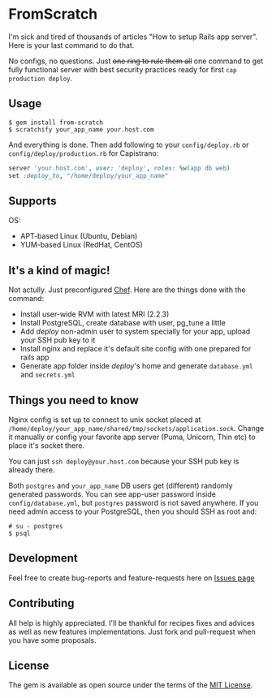 # FromScratch

I'm sick and tired of thousands of articles "How to setup Rails app server". Here is your last command to do that.

No configs, no questions. Just ~~one ring to rule them all~~ one command to get fully functional server with best security practices ready for first `cap production deploy`.

## Usage

    $ gem install from-scratch
    $ scratchify your_app_name your.host.com

And everything is done. Then add following to your `config/deploy.rb` or `config/deploy/production.rb` for Capistrano:

```ruby
server 'your.host.com', user: 'deploy', roles: %w(app db web)
set :deploy_to, "/home/deploy/your_app_name"
```

## Supports

OS:

  - APT-based Linux (Ubuntu, Debian)
  - YUM-based Linux (RedHat, CentOS)

## It's a kind of magic!

Not actully. Just preconfigured [Chef](https://www.chef.io/). Here are the things done with the command:

  - Install user-wide RVM with latest MRI (2.2.3)
  - Install PostgreSQL, create database with user, pg_tune a little
  - Add _deploy_ non-admin user to system specially for your app, upload your SSH pub key to it
  - Install nginx and replace it's default site config with one prepared for rails app
  - Generate app folder inside _deploy_'s home and generate `database.yml` and `secrets.yml`

## Things you need to know

Nginx config is set up to connect to unix socket placed at `/home/deploy/your_app_name/shared/tmp/sockets/application.sock`. Change it manually or config your favorite app server (Puma, Unicorn, Thin etc) to place it's socket there.

You can just `ssh deploy@your.host.com` because your SSH pub key is already there.

Both `postgres` and `your_app_name` DB users get (different) randomly generated passwords. You can see app-user password inside `config/database.yml`, but `postgres` password is not saved anywhere. If you need admin access to your PostgreSQL, then you should SSH as root and:

    # su - postgres
    $ psql

## Development

Feel free to create bug-reports and feature-requests here on [Issues page](https://github.com/sandrew/from-scratch/issues)

## Contributing

All help is highly appreciated. I'll be thankful for recipes fixes and advices as well as new features implementations. Just fork and pull-request when you have some proposals.

## License

The gem is available as open source under the terms of the [MIT License](http://opensource.org/licenses/MIT).

